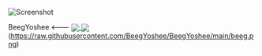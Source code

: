 
![Screenshot](https://user-images.githubusercontent.com/66012427/111524767-82276a80-8765-11eb-84cd-b2137944b619.png)



BeegYoshee
<---
<a href="https://github.com/BeegYoshee/BeegYoshee">
  <img align="center" src="https://github-readme-stats.vercel.app/api?username=BeegYoshee&theme=nightowl" />
</a>
<a href="https://github.com/BeegYoshee/BeegYoshee">
  <img align="center" src="https://github-readme-stats.vercel.app/api/top-langs/?username=BeegYoshee" />
</a>
(https://raw.githubusercontent.com/BeegYoshee/BeegYoshee/main/beeg.png)
